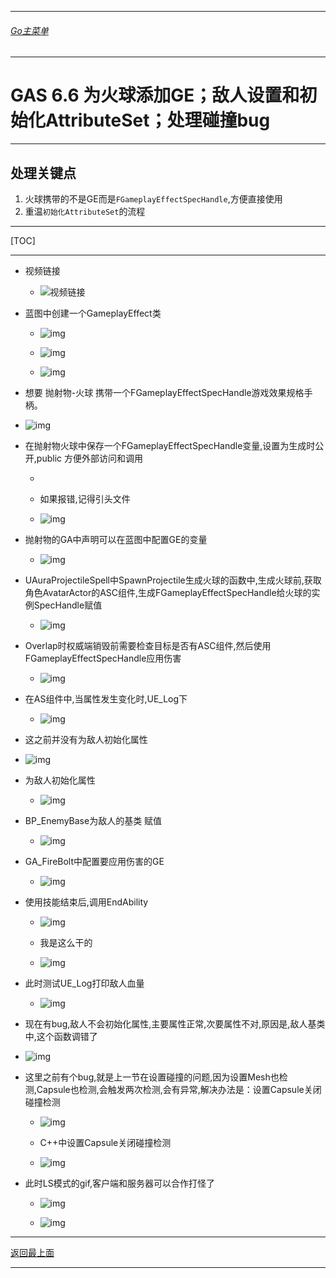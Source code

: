___________________________________________________________________________________________
###### [Go主菜单](../MainMenu.md)
___________________________________________________________________________________________

# GAS 6.6 为火球添加GE；敌人设置和初始化AttributeSet；处理碰撞bug
___________________________________________________________________________________________
## 处理关键点
1. 火球携带的不是GE而是`FGameplayEffectSpecHandle`,方便直接使用
2. 重温`初始化AttributeSet`的流程
___________________________________________________________________________________________

[TOC]

___________________________________________________________________________________________


- 视频链接

  - ![视频链接](https://b23.tv/rjgs6gR)

- 蓝图中创建一个GameplayEffect类

  - ![img](https://github.com/liyunlong618/LiYunLongKnowledgeLibrary/blob/main/UECPP/Models/GAS/GAS_2_Aura/DetailContent/Image/GAS_046/01.png?raw=true)

  - ![img](https://github.com/liyunlong618/LiYunLongKnowledgeLibrary/blob/main/UECPP/Models/GAS/GAS_2_Aura/DetailContent/Image/GAS_046/02.png?raw=true)

  - ![img](https://github.com/liyunlong618/LiYunLongKnowledgeLibrary/blob/main/UECPP/Models/GAS/GAS_2_Aura/DetailContent/Image/GAS_046/03.png?raw=true)

- 想要 抛射物-火球 携带一个FGameplayEffectSpecHandle游戏效果规格手柄。
- ![img](https://github.com/liyunlong618/LiYunLongKnowledgeLibrary/blob/main/UECPP/Models/GAS/GAS_2_Aura/DetailContent/Image/GAS_046/04.jpg?raw=true)

- 在抛射物火球中保存一个FGameplayEffectSpecHandle变量,设置为生成时公开,public 方便外部访问和调用

  - 

    

    - 如果报错,记得引头文件
    - ![img](https://github.com/liyunlong618/LiYunLongKnowledgeLibrary/blob/main/UECPP/Models/GAS/GAS_2_Aura/DetailContent/Image/GAS_046/05.png?raw=true)

- 抛射物的GA中声明可以在蓝图中配置GE的变量

  - ![img](https://github.com/liyunlong618/LiYunLongKnowledgeLibrary/blob/main/UECPP/Models/GAS/GAS_2_Aura/DetailContent/Image/GAS_046/06.png?raw=true)

- UAuraProjectileSpell中SpawnProjectile生成火球的函数中,生成火球前,获取角色AvatarActor的ASC组件,生成FGameplayEffectSpecHandle给火球的实例SpecHandle赋值

  - ![img](https://github.com/liyunlong618/LiYunLongKnowledgeLibrary/blob/main/UECPP/Models/GAS/GAS_2_Aura/DetailContent/Image/GAS_046/07.png?raw=true)

- Overlap时权威端销毁前需要检查目标是否有ASC组件,然后使用FGameplayEffectSpecHandle应用伤害

  - ![img](https://github.com/liyunlong618/LiYunLongKnowledgeLibrary/blob/main/UECPP/Models/GAS/GAS_2_Aura/DetailContent/Image/GAS_046/08.png?raw=true)

- 在AS组件中,当属性发生变化时,UE_Log下

  - ![img](https://github.com/liyunlong618/LiYunLongKnowledgeLibrary/blob/main/UECPP/Models/GAS/GAS_2_Aura/DetailContent/Image/GAS_046/09.png?raw=true)

- 这之前并没有为敌人初始化属性
- ![img](https://github.com/liyunlong618/LiYunLongKnowledgeLibrary/blob/main/UECPP/Models/GAS/GAS_2_Aura/DetailContent/Image/GAS_046/10.jpg?raw=true)

- 为敌人初始化属性

  - ![img](https://github.com/liyunlong618/LiYunLongKnowledgeLibrary/blob/main/UECPP/Models/GAS/GAS_2_Aura/DetailContent/Image/GAS_046/11.png?raw=true)

- BP_EnemyBase为敌人的基类 赋值

  - ![img](https://github.com/liyunlong618/LiYunLongKnowledgeLibrary/blob/main/UECPP/Models/GAS/GAS_2_Aura/DetailContent/Image/GAS_046/12.png?raw=true)

- GA_FireBolt中配置要应用伤害的GE

  - ![img](https://github.com/liyunlong618/LiYunLongKnowledgeLibrary/blob/main/UECPP/Models/GAS/GAS_2_Aura/DetailContent/Image/GAS_046/13.png?raw=true)

- 使用技能结束后,调用EndAbility

  - ![img](https://github.com/liyunlong618/LiYunLongKnowledgeLibrary/blob/main/UECPP/Models/GAS/GAS_2_Aura/DetailContent/Image/GAS_046/14.jpg?raw=true)

  - 我是这么干的
  - ![img](https://github.com/liyunlong618/LiYunLongKnowledgeLibrary/blob/main/UECPP/Models/GAS/GAS_2_Aura/DetailContent/Image/GAS_046/15.png?raw=true)

- 此时测试UE_Log打印敌人血量

  - ![img](https://github.com/liyunlong618/LiYunLongKnowledgeLibrary/blob/main/UECPP/Models/GAS/GAS_2_Aura/DetailContent/Image/GAS_046/16.jpg?raw=true)

- 现在有bug,敌人不会初始化属性,主要属性正常,次要属性不对,原因是,敌人基类中,这个函数调错了
- ![img](https://github.com/liyunlong618/LiYunLongKnowledgeLibrary/blob/main/UECPP/Models/GAS/GAS_2_Aura/DetailContent/Image/GAS_046/17.png?raw=true)

- 这里之前有个bug,就是上一节在设置碰撞的问题,因为设置Mesh也检测,Capsule也检测,会触发两次检测,会有异常,解决办法是：设置Capsule关闭碰撞检测

  
  - ![img](https://github.com/liyunlong618/LiYunLongKnowledgeLibrary/blob/main/UECPP/Models/GAS/GAS_2_Aura/DetailContent/Image/GAS_046/18.jpg?raw=true)


  - C++中设置Capsule关闭碰撞检测
  - ![img](https://github.com/liyunlong618/LiYunLongKnowledgeLibrary/blob/main/UECPP/Models/GAS/GAS_2_Aura/DetailContent/Image/GAS_046/19.png?raw=true)

- 此时LS模式的gif,客户端和服务器可以合作打怪了

  

  - ![img](https://github.com/liyunlong618/LiYunLongKnowledgeLibrary/blob/main/UECPP/Models/GAS/GAS_2_Aura/DetailContent/Image/GAS_046/20.gif?raw=true)


  - ![img](https://github.com/liyunlong618/LiYunLongKnowledgeLibrary/blob/main/UECPP/Models/GAS/GAS_2_Aura/DetailContent/Image/GAS_046/21.png?raw=true)

___________________________________________________________________________________________

[返回最上面](#Go主菜单)
___________________________________________________________________________________________
